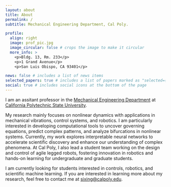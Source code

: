 ```yaml
---
layout: about
title: About
permalink: /
subtitle: Mechanical Engineering Department, Cal Poly.

profile:
  align: right
  image: prof_pic.jpg
  image_circular: false # crops the image to make it circular
  more_info: >
    <p>Bldg. 13, Rm. 233</p>
    <p>1 Grand Avenue</p>
    <p>San Luis Obispo, CA 93401</p>

news: false # includes a list of news items
selected_papers: true # includes a list of papers marked as "selected={true}"
social: true # includes social icons at the bottom of the page
---
```


I am an assitant professor in the [Mechanical Engineering Department](https://me.calpoly.edu) at [California Polytechnic State University](https://www.calpoly.edu).

My research mainly focuses on nonlinear dynamics with applications in mechanical vibrations, control systems, and robotics. I am particularly interested in developing computational tools to uncover governing equations, predict complex patterns, and analyze bifurcations in nonlinear systems. Currently, my work explores interpretable neural networks to accelerate scientific discovery and enhance our understanding of complex phenomena. At Cal Poly, I also lead a student team working on the design and control of agile legged robots, fostering innovation in robotics and hands-on learning for undergraduate and graduate students.

I am currently looking for students interested in controls, robotics, and scientific machine learning. If you are interested in learning more about my research, feel free to contact me at [sixing@calpoly.edu](mailto:sixing@calpoly.edu).

